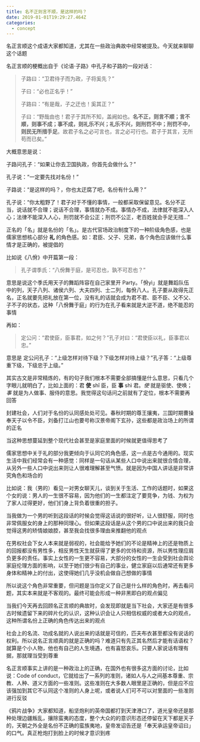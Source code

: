```yaml
---
title: 名不正则言不顺，是这样的吗？
date: 2019-01-01T19:29:27.464Z
categories:
  - concept
---
```


名正言顺这个成语大家都知道，尤其在一些政治典故中经常被提及。今天就来聊聊这个话题

名正言顺的梗概出自于《论语·子路》中孔子和子路的一段对话：

> 子路曰：“卫君待子而为政，子将奚先？”
>
> 子曰：“必也正名乎！”
>
> 子路曰：“有是哉，子之迂也！奚其正？”
>
> 子曰：“野哉由也！君子于其所不知，盖阙如也。**名不正，则言不顺；言不顺，则事不成；事不成，则礼乐不兴；礼乐不兴，则刑罚不中；刑罚不中，则民无所措手足**。故君子名之必可言也，言之必可行也。君子于其言，无所苟而已矣。”

大概意思是说：

子路问孔子：“如果让你去卫国执政，你首先会做什么？” 

孔子说：“一定要先找对名份！”

子路说：“是这样的吗？，你也太迂腐了吧，名份有什么用？”

孔子说：“你太粗野了！君子对于不懂的事情，一般都采取保留意见。名分不正当，说话就不合理；说话不合理，事情就办不成。事情办不成，法律就不能深入人心；法律不能深入人心，刑罚就不会公正；刑罚不公正，老百姓就会手足无措…”

正名的「名」就是名份的「名」。是古代官场政治制度下的一种阶级角色感，也是儒家思想核心部分 **礼** 的角色感。如：君臣、父子、兄弟，各个角色应该做什么事情才是正确的，被提倡的

比如说《八佾》中开篇第一段：

> 孔子谓季氏：“八佾舞于庭，是可忍也，孰不可忍也？”

意思是说这个季氏用天子的舞蹈阵容在自己家里开 Party。「佾yì」就是舞蹈队伍中的列，天子八列、诸侯六列、大夫四列、士二列，每佾八人。孔子要从政得先正名，正名就要先把礼放在第一位，没有礼的话就会成为君不君、臣不臣、父不父、子不子的状态，这种「八佾舞于庭」的行为在孔子看来就是大逆不道，绝不能忍的事情

再如：

> 定公问：“君使臣，臣事君，如之何？”孔子对曰：“君使臣以礼，臣事君以忠。”

意思是 定公问孔子：“上级怎样对待下级？下级怎样对待上级？”孔子答：“上级尊重下级，下级忠于上级。”

其实古文是非常精炼的，有的句子我们根本不需要全部搞懂是什么意思，只看几个字眼儿就明白了，比如上面的：君 **使** shǐ 臣，臣 **事** shì 君。*使* 就是驱使、使唤；*事* 就是为人做事、服侍的意思。我觉得这句话问之前就有了定位，根本不需要再回答

封建社会，人们对于名份的认同感处处可见。春秋时期的尊王攘夷，三国时期曹操奉天子以令不臣，刘备打江山也要号称汉景帝阁下玄孙，这些都是政治场上的所谓的正名

当这种思想蔓延到整个现代社会甚至是家庭里面的时候就更值得思考了

儒家思想中关于礼的部分我更倾向于认同它的角色感，这一点是古今通用的。现实生活中我们经常会有一种感觉：同样是一句话从某些人口中说出来就很合情合理，从另外一些人口中说出来则让人很难理解甚至气愤。就是因为中国人讲话是非常讲究角色和场合的

比如说：我（男的）看见一对男女聊天儿，谈到关于生活、工作的话题时，如果这个女的说：男人的一生很不容易，因为他们的一生都注定了要竞争，为钱、为权为了家人过得更好，他们们身上背负着很重的担子。

当我做为一个男的听到这段话的时候会觉得这话说的很好听，让人很舒服，同时也非常佩服女的身上的那种同理心。但如果这段话是从这个男的口中说出来的我只会觉得这男的矫情娘娘腔，甚至我会找很多理由来推翻他的观点

在男权社会下女人本来就是弱视的，社会能给予她们的不论是精神上的还是物质上的回报都没有男性多，相反男性天生就获得了更多的优待和资源，所以男性理应肩负更多的责任。事实上女性的一生更不容易，大部分的女性的一生会受到社会舆论家庭伦理方面的影响，以至于她们很少有自己的事业，健立家庭以后通常还有更多身体和精神上的付出，这使得她们几乎没机会做自己想做的事情

所以说这个角色非常重要，但问题是当你定义了自己是什么样的角色时，再去看问题，其实本来就是不客观的。最终可能会形成一种非黑即白的观点偏见

当我们今天再去回顾名正言顺的典故时，会发现即就是当下社会，大家还是有很多古时候遗留下来的碎片化的认识，这种认识会让人只相信权威的或者大众的观点，这种所谓名份上正确的角色传达出来的观点

社会上的名流、功成名就的人说出来的话就是可信的，匹夫布衣甚至都没有说话的权利。所以说名正言顺真的就是正确的吗？难道只有先正其名然后才能有话语权？就算是个小人物，他也有自己的人生境遇，也有喜怒哀乐。只要人家说话有理有据，那就理当受到尊重

名正言顺事实上讲的是一种政治上的正确，在国外也有很多这方面的讨论，比如说：Code of conduct，它就给出了一系列的准则，诸如人与人之间基本尊重、宗教、人种、道义方面的一些准则。这些准则在大多数人眼里是正确的，但是应不应该强加到其它不认同这个准则的人身上呢，或者说人们可不可以对里面的一些准则进行反驳

《鸦片战争》大家都知道，船坚炮利的英帝国都打到天津港口了，道光皇帝还是那种处理边疆叛乱，攘除蛮夷的态度，整个大众的的意识形态还停留在天下都是天子的，天朝之外全是名份不正确的蛮族夷地，皇帝发诏告还是「奉天承运皇帝诏曰」的口气。真正枪炮打到脸上的时候才意识到疼